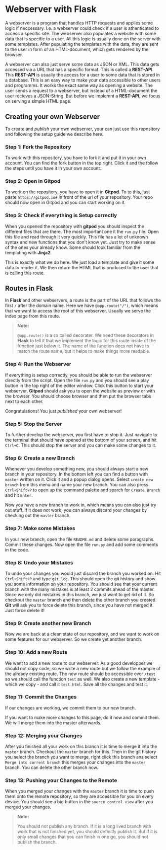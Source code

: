 # Webserver with Flask

A webserver is a program that handles HTTP requests and applies some logic if neccessary. I.e. a webserver could check if a user is athenticated to access a specific site. The webserver also populates a website with some data that is specific to a user. All this logic is usually done on the server with some templates. After pupulating the templates with the data, they are sent to the user in form of an HTML-document, which gets rendered by the browser.

A webserver can also just serve some data as JSON or XML. This data gets accessed via a URL that has a specific format. This is called a **REST-API**. This **REST-API** is usually the access for a user to some data that is stored in a database. This is an easy way to make your data accessible to other users and programms. It works the exact same way as opening a website. The user sends a request to a webserver, but instead of a HTML-document the user recieves a JSON-String. But before we implemnt a **REST-API**, we focus on serving a simple HTML page.

## Creating your own Webserver

To create and *publish* your own webserver, your can just use this repository and following the setup guide we describe here.

### Step 1: Fork the Repository

To work with this repository, you have to fork it and put it in your own account. You can find the fork button in the top right. Click it and the follow the steps until you have it in your own account.

### Step 2: Open in Gitpod

To work on the repository, you have to open it in **Gitpod**. To to this, just paste `https://gitpod.io#` in front of the url of your repository. Your repo should now open in Gitpod and you can start working on it.

### Step 3: Check if everything is Setup correctly

When you opened the repository with **gitpod** you should inspect the different files that are there. The most important one it the `run.py` file. Open this file and read through it very quickly. This file has a lot of unknown syntax and new functions that you don't know yet. Just try to make sense of the ones your already know. Some should look familiar from the templating with **Jinja2**.

This is exactly what we do here. We just load a template and give it some data to render it. We then return the HTML that is produced to the user that is calling this route.

## Routes in Flask

In **Flask** and other webservers, a route is the part of the URL that follows the first `/` after the domain name. Here we have `@app.route("/")`, which means that we want to access the root of this webserver. Usually we serve the index page from this route.

> **Note:**
>
> `@app.route()` is a so called decorater. We need these decorators in **Flask** to tell it that we implement the logic for this route inside of the function just below it. The name of the function does not have to match the route name, but it helps to make things more readable.

### Step 4: Run the Webserver

If everything is setup correctly, you should be able to run the webserver directly from the script. Open the file `run.py` and you should see a play button in the top right of the editor window. Click this button to start your webserver. **Gitpod** should ask you to open the website as preview or with the browser. You should choose browser and then put the browser tabs next to each other.

Congratulations! You just *published* your own webserver!

### Step 5: Stop the Server

To further develop the webserver, you first have to stop it. Just navigate to the terminal that should have opened at the bottom of your screen, and hit `Ctrl+C`. This should stop the server and you can make some changes to it.

### Step 6: Create a new Branch

Whenever you develop something new, you should always start a new branch in your repository. In the bottom left you can find a button with `master` written on it. Click it and a popup dialog opens. Select `create new branch` from this menu and name your new branch. You can also press `Ctrl+Shift+P` to open up the command palette and search for `Create Branch` and hit `Enter`.

Now you have a new branch to work in, which means you can also just try out stuff. If it does not work, you can always discard your changes by checking out the `master` branch.

### Step 7: Make some Mistakes

In your new branch, open the file `README.md` and delete some paragraphs. Commit these changes. Now open the file `run.py` and add some comments in the code.

### Step 8: Undo your Mistakes

To undo your changes you would just discard the branch you worked on. Hit `Ctrl+Shift+P` and type `git log`. This should open the git history and show you some information on your repository. You should see that your current branch with the many mistakes is at least 2 commits ahead of the master. Since we only did mistakes in this branch, we just want to get rid of it. So checkout the `master` branch and then delete the other branch you created. **Git** will ask you to force delete this branch, since you have not merged it. Just force delete it!

### Step 9: Create another new Branch

Now we are back at a clean state of our repository, and we want to work on some features for our webserver. So we create yet another branch.

### Step 10: Add a new Route

We want to add a new route to our webserver. As a good developper we should not copy code, so we write a new route but we follow the example of the already existing route. The new route should be accessible over `/test` so we should call the function `test` as well. We also create a new template - which we copy - and call it `test.html`. Save all the changes and test it.

### Step 11: Commit the Changes

If our changes are working, we commit them to our new branch.

If you want to make more changes to this page, do it now and commit them. We will merge them into the master afterwards.

### Step 12: Merging your Changes

After you finished all your work on this branch it is time to merge it into the `master` branch. Checkout the `master` branch for this. Then in the git history you select the branch you want to merge, right click this branch ans select `Merge into current branch` this merges your changes into the `master` branch. You can delete the other branch now.

### Step 13: Pushing your Changes to the Remote

When you merged your changes with the `master` branch it is time to push them onto the remote repository, so they are accessible for you on every device. You should see a big button in the `source control view` after you merged your changes.

> **Note:**
>
> You should not publish any branch. If it is a long lived branch with work that is not finished yet, you should definitly publish it. But if it is only small changes that you can finish in one go, you should not publish the branch.